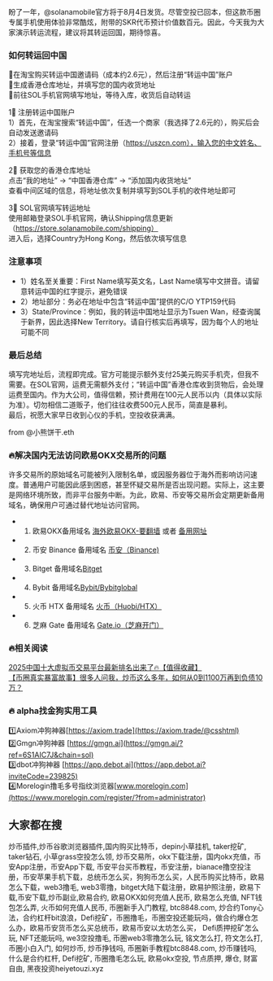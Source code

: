 盼了一年，@solanamobile官方将于8月4日发货。尽管空投已回本，但这款币圈专属手机使用体验非常酷炫，附带的SKR代币预计价值数百元。因此，今天我为大家演示转运流程，建议将其转运回国，期待惊喜。

### 如何转运回中国
🔹在淘宝购买转运中国邀请码（成本约2.6元），然后注册“转运中国”账户  
🔸生成香港仓库地址，并填写您的国内收货地址  
🔹前往SOL手机官网填写地址，等待入库，收货后自动转运  

1⃣ 注册转运中国账户  
1）首先，在淘宝搜索“转运中国”，任选一个商家（我选择了2.6元的），购买后会自动发送邀请码  
2）接着，登录“转运中国”官网注册（https://uszcn.com），输入您的中文姓名、手机号等信息  

2⃣ 获取您的香港仓库地址  
点击“我的地址” → “中国香港仓库” → “添加国内收货地址”  
查看中间区域的信息，将地址依次复制并填写到SOL手机的收件地址即可  

3⃣ SOL官网填写转运地址  
使用邮箱登录SOL手机官网，确认Shipping信息更新（https://store.solanamobile.com/shipping）  
进入后，选择Country为Hong Kong，然后依次填写信息  

### 注意事项  
- 1）姓名至关重要：First Name填写英文名，Last Name填写中文拼音。请留意转运中国的红字提示，避免错误  
- 2）地址部分：务必在地址中包含“转运中国”提供的C/O YTP159代码  
- 3）State/Province：例如，我的转运中国地址显示为Tsuen Wan，经查询属于新界，因此选择New Territory。请自行核实后再填写，因为每个人的地址可能不同  

### 最后总结  
填写完地址后，流程即完成。官方可能提示额外支付25美元购买手机壳，但我不需要。在SOL官网，运费无需额外支付；“转运中国”香港仓库收到货物后，会处理运费至国内。作为大公司，值得信赖，预计费用在100元人民币以内（具体以实际为准）。切勿相信二道贩子，他们往往收费500元人民币，简直是暴利。  
最后，祝愿大家早日收到心仪的手机，空投收获满满。  

from @小熊饼干.eth  

### 🔥解决国内无法访问欧易OKX交易所的问题  
许多交易所的原始域名可能被列入限制名单，或因服务器位于海外而影响访问速度。普通用户可能因此感到困惑，甚至怀疑交易所是否出现问题。实际上，这主要是网络环境所致，而非平台服务中断。为此，欧易、币安等交易所会定期更新备用域名，确保用户可通过替代地址访问官网。  

- 1. 欧易OKX备用域名 [海外欧易OKX-要翻墙](https://www.okx.com/zh-hans/join/74873351) 或者 [备用网址](https://www.chouyi.world/zh-hans/join/74873351)  
- 2. 币安 Binance 备用域名 [币安（Binance)](https://accounts.binance.com/zh-CN/register?ref=36457687)  
- 3. Bitget 备用域名[Bitget](https://www.bitget.com/zh-CN/referral/register?from=referral&clacCode=VRNEYUTR)  
- 4. Bybit 备用域名[Bybit/Bybitglobal](https://www.bybitglobal.com/zh-MY/invite/?ref=VMKORMM)  
- 5. 火币 HTX 备用域名 [火币（Huobi/HTX）](https://www.htx.com/invite/zh-cn/1f?invite_code=whf45223)  
- 6. 芝麻 Gate 备用域名 [Gate.io（芝麻开门）](https://www.gate.io/zh/signup?ref_type=103&ref=A1ERAQ)  

### 🔥相关阅读  
[2025中国十大虚拟币交易平台最新排名出来了🔥【值得收藏】](https://btc8848.com/top-10-exchanges/)  
[【币圈真实暴富故事】很多人问我，炒币这么多年，如何从0到1100万再到负债10万？](https://heiyetouzi.xyz/biquanstory001/)  

### 🔥 alpha找金狗实用工具  
1️⃣Axiom冲狗神器[https://axiom.trade](https://axiom.trade/@csshtml)  
2️⃣Gmgn冲狗神器 [https://gmgn.ai](https://gmgn.ai/?ref=6S1AIC7J&chain=sol)  
3️⃣dbot冲狗神器 [https://app.debot.ai](https://app.debot.ai?inviteCode=239825)  
4️⃣Morelogin撸毛多号指纹浏览器[www.morelogin.com](https://www.morelogin.com/register/?from=administrator)  

## 大家都在搜  
炒币插件,炒币谷歌浏览器插件,国内购买比特币，depin小草挂机, taker挖矿, taker钻石, 小草grass空投怎么领, 炒币交易所，okx下载注册，国内okx充值，币安App注册，币安App下载, 币安平台买币教程，币安注册，bianace撸空投注册，币安苹果手机下载，总统币怎么买，狗狗币怎么买，人民币购买比特币，欧易 怎么下载，web3撸毛, web3零撸，bitget大陆下载注册，欧易护照注册，欧易下载,币安下载,炒币副业,欧易合约, 欧易OKX如何充值人民币, 欧易怎么充值, NFT钱包怎么弄, 火币如何充值人民币, 币圈新手入门教程, btc8848.com, 炒合约Tony心法，合约杠杆bit浪浪，Defi挖矿，币圈撸毛，币圈空投还能玩吗，做合约爆仓怎么办，欧易币安货币怎么买总统币，欧易币安以太坊怎么买， Defi质押挖矿怎么玩, NFT还能玩吗, we3空投撸毛, 币圈web3零撸怎么玩, 铭文怎么打, 符文怎么打, 币圈小白入门, 如何炒币, 炒币挣钱吗, 币圈新手教程btc8848.com, 炒币赚钱吗, 什么是合约杠杆, Defi挖矿, 币圈撸毛怎么玩, 欧易okx空投, 节点质押, 爆仓, 财富自由, 黑夜投资heiyetouzi.xyz